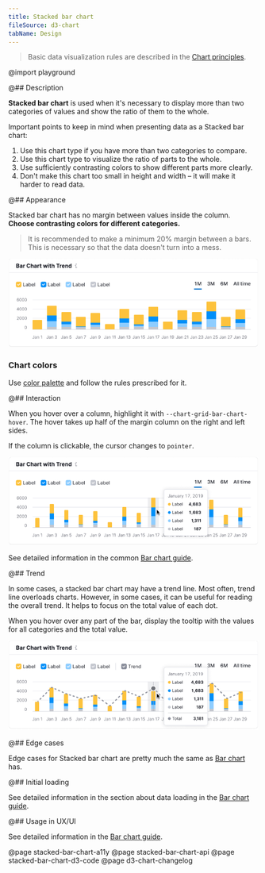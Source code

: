 ```yaml
---
title: Stacked bar chart
fileSource: d3-chart
tabName: Design
---
```


> Basic data visualization rules are described in the [Chart principles](/data-display/d3-chart).

@import playground

@## Description

**Stacked bar chart** is used when it's necessary to display more than two categories of values and show the ratio of them to the whole.

Important points to keep in mind when presenting data as a Stacked bar chart:

1. Use this chart type if you have more than two categories to compare.
2. Use this chart type to visualize the ratio of parts to the whole.
3. Use sufficiently contrasting colors to show different parts more clearly.
4. Don't make this chart too small in height and width – it will make it harder to read data.

@## Appearance

Stacked bar chart has no margin between values inside the column. **Choose contrasting colors for different categories.**

> It is recommended to make a minimum 20% margin between a bars. This is necessary so that the data doesn't turn into a mess.

![stacked bar chart](static/stacked-bar-chart.png)

### Chart colors

Use [color palette](/data-display/color-palette/) and follow the rules prescribed for it.

@## Interaction

When you hover over a column, highlight it with `--chart-grid-bar-chart-hover`. The hover takes up half of the margin column on the right and left sides.

If the column is clickable, the cursor changes to `pointer`.

![stacked bar chart](static/stacked-bar-chart-hover.png)

See detailed information in the common [Bar chart guide](/data-display/bar-chart/#a61ee5/).

@## Trend

In some cases, a stacked bar chart may have a trend line. Most often, trend line overloads charts. However, in some cases, it can be useful for reading the overall trend. It helps to focus on the total value of each dot.

When you hover over any part of the bar, display the tooltip with the values for all categories and the total value.

![stacked bar chart](static/stacked-bar-chart-trend.png)

@## Edge cases

Edge cases for Stacked bar chart are pretty much the same as [Bar chart](/data-display/bar-chart/bar-chart-vertical/#a54381) has.

@## Initial loading

See detailed information in the section about data loading in the [Bar chart guide](/data-display/bar-chart/bar-chart-vertical/#ac26f2).

@## Usage in UX/UI

See detailed information in the [Bar chart guide](/data-display/bar-chart/#a1d837).

@page stacked-bar-chart-a11y
@page stacked-bar-chart-api
@page stacked-bar-chart-d3-code
@page d3-chart-changelog
